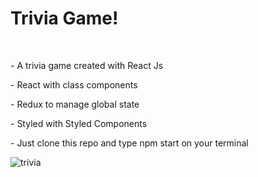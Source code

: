 <h1>Trivia Game!</h1>
<br>

<p>- A trivia game created with React Js</p>
<p>- React with class components</p>
<p>- Redux to manage global state</p>
<p>- Styled with Styled Components</p>
<p>- Just clone this repo and type npm start on your terminal</p>

![trivia](https://user-images.githubusercontent.com/87531401/150580388-9694720e-4b6f-4084-939c-c8ea840d357d.gif)
